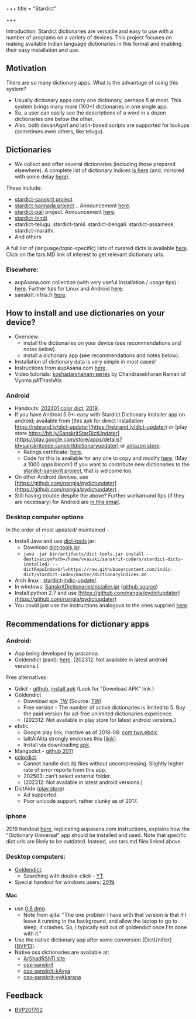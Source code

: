 +++
title = "Stardict"

+++

Introduction: Stardict dictionaries are versatile and easy to use with a number of programs on a variety of devices. This project focuses on making available Indian language dictionaries in this format and enabling their easy installation and use.

## Motivation
There are so many dictionary apps. What is the advantage of using this system?

- Usually dictionary apps carry one dictionary, perhaps 5 at most. This system brings many more (100+) dictionaries in one single app.
- So, a user can easily see the descriptions of a word in a dozen dictionaries one below the other.
- Also, both devanAgarI and latin-based scripts are supported for lookups (sometimes even others, like telugu).

## Dictionaries

- We collect and offer several dictionaries (including those prepared elsewhere). A complete list of dictionary indices [is here](https://github.com/indic-dict/stardict-index/blob/master/dictionaryIndices.md) (and, mirrored with some delay [here](https://github.com/indic-dict/dict-curation/dict_curation/stardict/downloader.py)).

These include:

- [stardict-sanskrit project](https://github.com/indic-dict/stardict-sanskrit)  
- [stardict-kannada project](https://github.com/vvasuki/stardict-kannada)  .. Announcement [here](https://groups.google.com/forum/#!topic/sanskrit-programmers/qrYQWRU4zhU).
- [stardict-pali](https://github.com/indic-dict/stardict-pali) project. Announcement [here](https://groups.google.com/forum/#!topic/sanskrit-programmers/5XBms03IRus).
- [stardict-hindi](https://github.com/indic-dict/stardict-hindi).
- stardict-telugu. stardict-tamil.  stardict-bengali.  stardict-assamese.  stardict-marathi. 
- And others

A full list of (language/topic-specific) lists of curated dicts is available [here](https://github.com/indic-dict/stardict-index/blob/master/dictionaryIndices.md). Click on the tars.MD link of interest to get relevant dictionary urls.

### Elsewhere:
- aupAsana.com collection (with very useful installation / usage tips) : [here](http://www.aupasana.com/stardict). Further tips for Linux and Android [here](https://groups.google.com/d/msg/sanskrit-programmers/6kvUHtJfzQE/WrQLZeS-n_AJ).
- sanskrit.infria.fr [here](http://sanskrit.inria.fr/goldendict.html).

## How to install and use dictionaries on your device?

- Overview:
    - install the dictionaries on your device (see recommendations and notes below).
    - install a dictionary app (see recommendations and notes below).
- Installation of dictionary data is very simple in most cases!
- Instructions from aupAsana.com [here](http://old.aupasana.com/stardict).
- Video tutorials: [koshadarshanam series](https://www.youtube.com/watch?v=bkhD--yCrBI&list=PLmozlYyYE-EQJygdRR0vGVdRtSzvrlFXc) by Chandrasekharan Raman of Vyoma pAThashAla

### Android
- Handouts: [202401 color dict](https://docs.google.com/document/d/1YSw5afAo7fjny9FoZC2nOEqQLPg8BpuI3IYPJjUlx3U/edit), [2019](https://drive.google.com/file/d/18H3E7MFiZGVdwvHFyWjJXqlT7eJvk8UW/view).
- If you have Android 5.0+: easy with Stardict Dictionary Installer app on android; available from [this apk for direct installation https://rebrand.ly/dict-updater](https://rebrand.ly/dict-updater) or [play store https://bit.ly/SanskritStarDictUpdater](https://play.google.com/store/apps/details?id=sanskritcode.sanskritdictionaryupdater) or [amazon store](https://amazon.com/dp/B07HBPZ7P6).
    - Ratings certificate: [here](https://iarcweb.azurewebsites.net/Dashboard/Certificate/74e40614-671c-421e-9969-1c80da21a267).
    - Code for this is available for any one to copy and modify [here](https://github.com/indic-dict/stardict-dictionary-updater). (May a 1000 apps bloom!) If you want to contribute new dictionaries to the [stardict-sanskrit project](https://github.com/vvasuki/stardict-sanskrit), that is welcome too.
- On other Android devices, use [https://github.com/nangia/pydictupdater](https://github.com/nangia/pydictupdater) .
- Still having trouble despite the above? Further workaround tips (if they are necessary) for Android are [in this email](https://groups.google.com/d/msg/sanskrit-programmers/6kvUHtJfzQE/WrQLZeS-n_AJ).

### Desktop computer options
In the order of most updated/ maintained -
 
- Install Java and use [dict-tools](https://github.com/sanskrit-coders/dict-tools) jar:
  - Download [dict-tools.jar](https://github.com/sanskrit-coders/dict-tools/raw/master/bin/artifacts/dict-tools.jar).
  - `java -jar bin/artifacts/dict-tools.jar install --destinationPath=/home/vvasuki/sanskrit-coders/stardict-dicts-installed/ --dictRepoIndexUrl=https://raw.githubusercontent.com/indic-dict/stardict-index/master/dictionaryIndices.md`
- Arch linux : [stardict-indic-update/](https://aur.archlinux.org/packages/stardict-indic-update/).
- In windows: [SanskritDictionariesInstaller.jar](https://archive.org/download/SanskritDictionariesInstaller/SanskritDictionariesInstaller.jar)  ([github source](https://github.com/avinashvarna/SanskritDictionariesInstaller))
- Install python 2.7 and use [https://github.com/nangia/pydictupdater](https://github.com/nangia/pydictupdater)
- You could just use the instructions analogous to the ones supplied [here](https://github.com/indic-dict/stardict-sanskrit/blob/master/README.md). 

## Recommendations for dictionary apps
### Android:

- App being developed by prasanna.
- Goldendict (paid): [here](https://play.google.com/store/apps/details?id=mobi.goldendict.android). (202312: Not available in latest android versions.)

Free alternatives:

- Qdict - [github](https://github.com/marmistrz/QDict), [install apk](https://f-droid.org/packages/com.annie.dictionary.fork/) (Look for "Download APK" link.)
- Goldendict
  - Download apk [TW]( http://goldendict.mobi/downloads/android/paid/) (Source: [TW](https://github.com/goldendict/goldendict/issues/1700#issuecomment-2442743656))
  - Free version - The number of active dictionaries is limited to 5. Buy the paid version for ad-free unlimited dictionaries experience.
  - (202312: Not available in play store for latest android versions.)
- ebdic.
  - Google play link, inactive as of 2018-08: [com.twn.ebdic](https://play.google.com/store/apps/details?id=com.twn.ebdic)
  - lalitAlAlita strongly endorses this \[[link](https://groups.google.com/d/msg/sanskrit-programmers/z1tCiCwvk04/sU9NEdxQBQAJ)\].
  - Install via downloading [apk](https://apkpure.com/ebdic/com.twn.ebdic).
- Mangodict - [github 2011](https://github.com/ZhanweiWu/MangoDict/tree/master/src)
- [colordict](https://play.google.com/store/apps/details?id=com.socialnmobile.colordict).
    - Cannot handle dict.dz files without uncompressing. Slightly higher rate of error reports from this app.
    - 202503: can't select external folder. 
    -  (202312: Not available in latest android versions.)
- DictAide ([play store](https://play.google.com/store/apps/details?id=com.arjerine.dictaide&rdid=com.arjerine.dictaide))
    - Ad supported.
    - Poor unicode support, rather clunky as of 2017.  

### iphone
2019 handout [here](https://drive.google.com/file/d/1C-5Nxmwtax7xWjFNDK7wbksMH60pg5gc/view), replicating aupasana.com instructions, explains how the "Dictionary Universal" app should be installed and used. 
Note that specific dict urls are likely to be outdated. Instead, use tars.md files linked above.

### Desktop computers: 
- [Goldendict](http://goldendict.org/download.php).
  - Searching with double-click - [YT](https://youtu.be/cb4aTJNE4Ko).
- Special handout for windows users: [2019](https://docs.google.com/document/d/1j8HQ9ySOXekgD56yNsfMAjlWv8XOF4_k-gtUhQVtoYA/edit#).

#### Mac 
- use [0.8 dmg](http://downloads.sourceforge.net/goldendict/goldendict-0.8.0-macosx.dmg).
    - Note from ajita: "The one problem I have with that version is that if I leave it running in the background, and allow the laptop to go to sleep, it crashes. So, I typically exit out of goldendict once I'm done with it."
- Use the native dictionary app after some conversion (DictUnifier) \[[BVP13](https://groups.google.com/forum/#!searchin/bvparishat/Dictunifier%7Csort:relevance/bvparishat/oAIJWNnosh8/Idx0N9rGQVgJ)\].
- Native osx dictionaries are available at:
  - [ArShadRShTi site](https://arshadrishti.org/sanskrit-tools/#dictionaries)
  -  [osx-sanskrit](https://github.com/indic-dict/osx-sanskrit)
  -  [osx-sanskrit-kAvya](https://github.com/indic-dict/osx-sanskrit-kAvya)
  -  [osx-sanskrit-vyAkarana](https://github.com/indic-dict/osx-sanskrit-vyAkarana)

  

## Feedback

*   [BVP201702](https://groups.google.com/forum/#!searchin/bvparishat/stardict%7Csort:relevance/bvparishat/HfXleEXdvWM/u8P97bbGAAAJ)  
    
